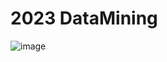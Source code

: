 # 2023 DataMining
 
![image](https://github.com/johaewon/openpose-code/assets/108321733/331acc4b-785d-4e93-bb73-b42cab0028d0)
